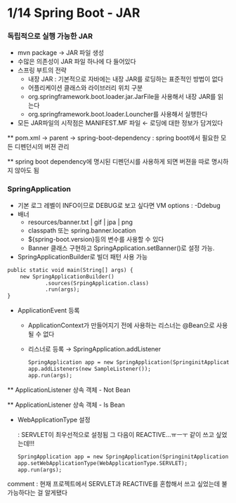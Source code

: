 # 1/14 Spring Boot - JAR

### 독립적으로 실행 가능한 JAR

- mvn package → JAR 파일 생성
- 수많은 의존성이 JAR 파일 하나에 다 들어있다
- 스프링 부트의 전략
    - 내장 JAR : 기본적으로 자바에는 내장 JAR를 로딩하는 표준적인 방법이 없다
    - 어플리케이션 클래스와 라이브러리 위치 구분
    - org.springframework.boot.loader.jar.JarFile을 사용해서 내장 JAR를 읽는다
    - org.springframework.boot.loader.Louncher를 사용해서 실행한다
- 모든 JAR파일의 시작점은 MANIFEST.MF 파일 ← 로딩에 대한 정보가 담겨있다

** pom.xml → parent → spring-boot-dependency : spring boot에서 필요한 모든 디펜던시의 버젼 관리

** spring boot dependency에 명시된 디펜던시를 사용하게 되면 버젼을 따로 명시하지 않아도 됨

### SpringApplication

- 기본 로그 레벨이 INFO이므로 DEBUG로 보고 싶다면 VM options : -Ddebug
- 배너
    - resources/banner.txt | gif | jpa | png
    - classpath 또는 spring.banner.location
    - ${spring-boot.version}등의 변수를 사용할 수 있다
    - Banner 클래스 구현하고 SpringApplication.setBanner()로 설정 가능.
- SpringApplicationBuilder로 빌더 패턴 사용 가능

```xml
public static void main(String[] args) {
	new SpringApplicationBuilder()
			.sources(SrpingApplication.class)
			.run(args);
}
```

- ApplicationEvent 등록
    - ApplicationContext가 만들어지기 전에 사용하는 리스너는 @Bean으로 사용될 수 없다
    - 리스너로 등록 → SpringApplication.addListener
        
        ```xml
        SpringApplication app = new SpringApplication(SpringinitApplication.class);
        app.addListeners(new SampleListener());
        app.run(args);
        ```
        

** ApplicationListener<ApplicationStartingEvent> 상속 객체 - Not Bean

** ApplicationListener<ApplicationStartedEvent> 상속 객체 - Is Bean

- WebApplicationType 설정
    
    : SERVLET이 최우선적으로 설정됨 그 다음이 REACTIVE...ㅠㅡㅜ 같이 쓰고 싶었는데!!!
    
    ```xml
    SpringApplication app = new SpringApplication(SpringinitApplication.class);
    app.setWebApplicationType(WebApplicationType.SERVLET);
    app.run(args);
    ```
    

comment : 현재 프로젝트에서 SERVLET과 REACTIVE를 혼합해서 쓰고 싶었는데 불가능하다는 걸 알게됐다